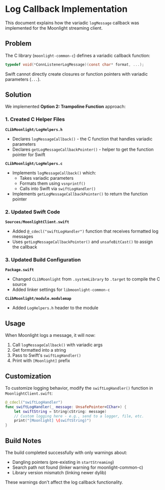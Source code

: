 # Log Callback Implementation

This document explains how the variadic `logMessage` callback was implemented for the Moonlight streaming client.

## Problem

The C library (`moonlight-common-c`) defines a variadic callback function:

```c
typedef void(*ConnListenerLogMessage)(const char* format, ...);
```

Swift cannot directly create closures or function pointers with variadic parameters (`...`).

## Solution

We implemented **Option 2: Trampoline Function** approach:

### 1. Created C Helper Files

**`CLibMoonlight/LogHelpers.h`**
- Declares `logMessageCallback()` - the C function that handles variadic parameters
- Declares `getLogMessageCallbackPointer()` - helper to get the function pointer for Swift

**`CLibMoonlight/LogHelpers.c`**
- Implements `logMessageCallback()` which:
  - Takes variadic parameters
  - Formats them using `vsnprintf()`
  - Calls into Swift via `swiftLogHandler()`
- Implements `getLogMessageCallbackPointer()` to return the function pointer

### 2. Updated Swift Code

**`Sources/MoonlightClient.swift`**
- Added `@_cdecl("swiftLogHandler")` function that receives formatted log messages
- Uses `getLogMessageCallbackPointer()` and `unsafeBitCast()` to assign the callback

### 3. Updated Build Configuration

**`Package.swift`**
- Changed `CLibMoonlight` from `.systemLibrary` to `.target` to compile the C source
- Added linker settings for `libmoonlight-common-c`

**`CLibMoonlight/module.modulemap`**
- Added `LogHelpers.h` header to the module

## Usage

When Moonlight logs a message, it will now:
1. Call `logMessageCallback()` with variadic args
2. Get formatted into a string
3. Pass to Swift's `swiftLogHandler()`
4. Print with `[Moonlight]` prefix

## Customization

To customize logging behavior, modify the `swiftLogHandler()` function in `MoonlightClient.swift`:

```swift
@_cdecl("swiftLogHandler")
func swiftLogHandler(_ message: UnsafePointer<CChar>) {
    let swiftString = String(cString: message)
    // Custom logging here - e.g., send to a logger, file, etc.
    print("[Moonlight] \(swiftString)")
}
```

## Build Notes

The build completed successfully with only warnings about:
- Dangling pointers (pre-existing in `startStreaming`)
- Search path not found (linker warning for moonlight-common-c)
- Library version mismatch (linking newer dylib)

These warnings don't affect the log callback functionality.
